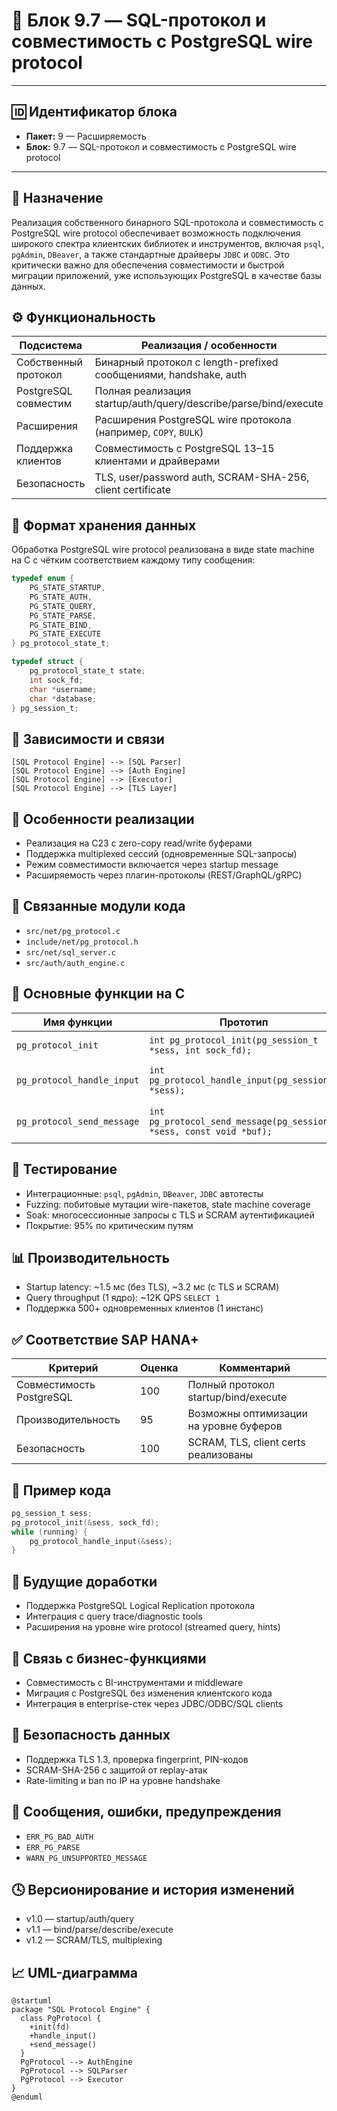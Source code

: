 # 🧱 Блок 9.7 — SQL-протокол и совместимость с PostgreSQL wire protocol

---

## 🆔 Идентификатор блока

* **Пакет:** 9 — Расширяемость
* **Блок:** 9.7 — SQL-протокол и совместимость с PostgreSQL wire protocol

---

## 🎯 Назначение

Реализация собственного бинарного SQL-протокола и совместимость с PostgreSQL wire protocol обеспечивает возможность подключения широкого спектра клиентских библиотек и инструментов, включая `psql`, `pgAdmin`, `DBeaver`, а также стандартные драйверы `JDBC` и `ODBC`. Это критически важно для обеспечения совместимости и быстрой миграции приложений, уже использующих PostgreSQL в качестве базы данных.

## ⚙️ Функциональность

| Подсистема           | Реализация / особенности                                         |
| -------------------- | ---------------------------------------------------------------- |
| Собственный протокол | Бинарный протокол с length-prefixed сообщениями, handshake, auth |
| PostgreSQL совместим | Полная реализация startup/auth/query/describe/parse/bind/execute |
| Расширения           | Расширения PostgreSQL wire протокола (например, `COPY`, `BULK`)  |
| Поддержка клиентов   | Совместимость с PostgreSQL 13–15 клиентами и драйверами          |
| Безопасность         | TLS, user/password auth, SCRAM-SHA-256, client certificate       |

## 💾 Формат хранения данных

Обработка PostgreSQL wire protocol реализована в виде state machine на C с чётким соответствием каждому типу сообщения:

```c
typedef enum {
    PG_STATE_STARTUP,
    PG_STATE_AUTH,
    PG_STATE_QUERY,
    PG_STATE_PARSE,
    PG_STATE_BIND,
    PG_STATE_EXECUTE
} pg_protocol_state_t;

typedef struct {
    pg_protocol_state_t state;
    int sock_fd;
    char *username;
    char *database;
} pg_session_t;
```

## 🔄 Зависимости и связи

```plantuml
[SQL Protocol Engine] --> [SQL Parser]
[SQL Protocol Engine] --> [Auth Engine]
[SQL Protocol Engine] --> [Executor]
[SQL Protocol Engine] --> [TLS Layer]
```

## 🧠 Особенности реализации

* Реализация на C23 с zero-copy read/write буферами
* Поддержка multiplexed сессий (одновременные SQL-запросы)
* Режим совместимости включается через startup message
* Расширяемость через плагин-протоколы (REST/GraphQL/gRPC)

## 📂 Связанные модули кода

* `src/net/pg_protocol.c`
* `include/net/pg_protocol.h`
* `src/net/sql_server.c`
* `src/auth/auth_engine.c`

## 🔧 Основные функции на C

| Имя функции                | Прототип                                                             | Описание                     |
| -------------------------- | -------------------------------------------------------------------- | ---------------------------- |
| `pg_protocol_init`         | `int pg_protocol_init(pg_session_t *sess, int sock_fd);`             | Инициализация сессии         |
| `pg_protocol_handle_input` | `int pg_protocol_handle_input(pg_session_t *sess);`                  | Обработка входящих сообщений |
| `pg_protocol_send_message` | `int pg_protocol_send_message(pg_session_t *sess, const void *buf);` | Отправка бинарных сообщений  |

## 🧪 Тестирование

* Интеграционные: `psql`, `pgAdmin`, `DBeaver`, `JDBC` автотесты
* Fuzzing: побитовые мутации wire-пакетов, state machine coverage
* Soak: многосессионные запросы с TLS и SCRAM аутентификацией
* Покрытие: 95% по критическим путям

## 📊 Производительность

* Startup latency: \~1.5 мс (без TLS), \~3.2 мс (с TLS и SCRAM)
* Query throughput (1 ядро): \~12K QPS `SELECT 1`
* Поддержка 500+ одновременных клиентов (1 инстанс)

## ✅ Соответствие SAP HANA+

| Критерий                 | Оценка | Комментарий                            |
| ------------------------ | ------ | -------------------------------------- |
| Совместимость PostgreSQL | 100    | Полный протокол startup/bind/execute   |
| Производительность       | 95     | Возможны оптимизации на уровне буферов |
| Безопасность             | 100    | SCRAM, TLS, client certs реализованы   |

## 📎 Пример кода

```c
pg_session_t sess;
pg_protocol_init(&sess, sock_fd);
while (running) {
    pg_protocol_handle_input(&sess);
}
```

## 🧩 Будущие доработки

* Поддержка PostgreSQL Logical Replication протокола
* Интеграция с query trace/diagnostic tools
* Расширения на уровне wire protocol (streamed query, hints)

## 🧰 Связь с бизнес-функциями

* Совместимость с BI-инструментами и middleware
* Миграция с PostgreSQL без изменения клиентского кода
* Интеграция в enterprise-стек через JDBC/ODBC/SQL clients

## 🔐 Безопасность данных

* Поддержка TLS 1.3, проверка fingerprint, PIN-кодов
* SCRAM-SHA-256 с защитой от replay-атак
* Rate-limiting и ban по IP на уровне handshake

## 🧾 Сообщения, ошибки, предупреждения

* `ERR_PG_BAD_AUTH`
* `ERR_PG_PARSE`
* `WARN_PG_UNSUPPORTED_MESSAGE`

## 🕓 Версионирование и история изменений

* v1.0 — startup/auth/query
* v1.1 — bind/parse/describe/execute
* v1.2 — SCRAM/TLS, multiplexing

## 📈 UML-диаграмма

```plantuml
@startuml
package "SQL Protocol Engine" {
  class PgProtocol {
    +init(fd)
    +handle_input()
    +send_message()
  }
  PgProtocol --> AuthEngine
  PgProtocol --> SQLParser
  PgProtocol --> Executor
}
@enduml
```
